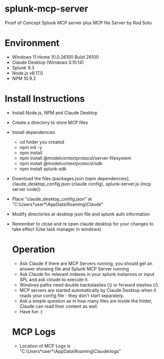 # splunk-mcp-server
Proof of Concept Splunk MCP server plus MCP file Server by Rod Soto 

# Environment
- Windows 11 Home 10.0.26100 Build 26100
- Claude Desktop (Windows 0.10.14)
- Splunk 9.3
- Node.js v8.17.0
- NPM 10.9.2
  
# Install Instructions 
- Install Node.js, NPM and Claude Desktop
- Create a directory to store MCP files
- Install dependencies
  - cd folder you created
  - npm init -y
  - npm install
  - npm install @modelcontextprotocol/server-filesystem
  - npm install @modelcontextprotocol/sdk
  - npm install splunk-sdk
- Download the files (packages.json {npm dependencies}, claude_desktop_config.json {claude config}, splunk-server.js {mcp server code})
- Place "claude_desktop_config.json" at "C:\Users\*user*\AppData\Roaming\Claude"
- Modify directories at desktop json file and splunk auth information
- Remember to close and re open claude desktop for your changes to take effect (Use task manager in windows)

    # Operation

  - Ask Claude if there are MCP Servers running, you should get an answer showing file and Splunk MCP Server running
  - Ask Claude for relevant indexes in your splunk instances or input SPL and ask cloude to execute it.
  - Windows paths need double backslashes (\\) or forward slashes (/).
  - MCP servers are started automatically by Claude Desktop when it reads your config file - they don't start separately.
  - Ask a simple question as in how many files are inside the folder, Claude can read their content as well.
  - Have fun :) 

  # MCP Logs

  - Location of MCP Logs is "C:\Users\*user*\AppData\Roaming\Claude\logs"
 
